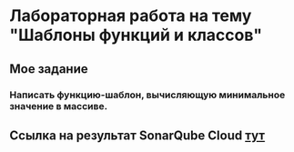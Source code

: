 # Лабораторная работа на тему "Шаблоны функций и классов"


## Мое задание


### Написать функцию-шаблон, вычисляющую минимальное значение в массиве.


## Ссылка на результат SonarQube Cloud [тут](https://sonarcloud.io/project/overview?id=rottesy_allLabs3Sem)